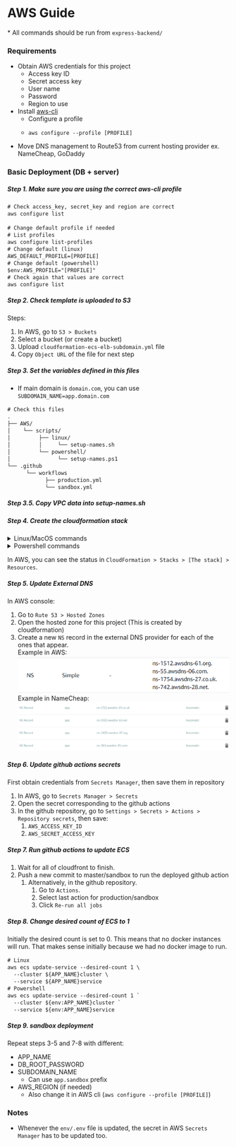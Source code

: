 # AWS Guide

&#42; All commands should be run from `express-backend/`

### Requirements
- Obtain AWS credentials for this project
  - Access key ID
  - Secret access key
  - User name
  - Password
  - Region to use
- Install [aws-cli](https://docs.aws.amazon.com/cli/latest/userguide/getting-started-install.html)
  - Configure a profile
  - ```
    aws configure --profile [PROFILE]
    ```
- Move DNS management to Route53 from current hosting provider ex. NameCheap, GoDaddy

### Basic Deployment (DB + server)

##### Step 1. Make sure you are using the correct aws-cli profile
```
# Check access_key, secret_key and region are correct
aws configure list

# Change default profile if needed
# List profiles
aws configure list-profiles
# Change default (linux)
AWS_DEFAULT_PROFILE=[PROFILE]
# Change default (powershell)
$env:AWS_PROFILE="[PROFILE]"
# Check again that values are correct
aws configure list
```

##### Step 2. Check template is uploaded to S3
Steps:
1. In AWS, go to `S3 > Buckets`
2. Select a bucket (or create a bucket)
3. Upload `cloudformation-ecs-elb-subdomain.yml` file
4. Copy `Object URL` of the file for next step

##### Step 3. Set the variables defined in this files
- If main domain is `domain.com`, you can use `SUBDOMAIN_NAME=app.domain.com`
```
# Check this files
.
├── AWS/
│    └── scripts/
│         ├── linux/
│         │     └── setup-names.sh
│         └── powershell/
│               └── setup-names.ps1
└── .github
      └── workflows
            ├── production.yml
            └── sandbox.yml
```
##### Step 3.5. Copy VPC data into setup-names.sh

##### Step 4. Create the cloudformation stack
<details>
  <summary>Linux/MacOS commands</summary>

    # This should be run on /express-backend directory
    source ./AWS/scripts/linux/setup-names.sh
    ./AWS/scripts/linux/setup.sh
</details>

<details>
  <summary>Powershell commands</summary>

    # This should be run on /express-backend directory
    .\AWS\scripts\powershell\setup-names.ps1
    .\AWS\scripts\powershell\setup.ps1 
</details>

In AWS, you can see the status in `CloudFormation > Stacks > [The stack] > Resources`.

##### Step 5. Update External DNS
In AWS console:
1. Go to `Rute 53 > Hosted Zones`
2. Open the hosted zone for this project (This is created by cloudformation)
3. Create a new `NS` record in the external DNS provider for each of the ones that appear.<br>
Example in AWS:
![NS records](assets/Route53.png)
Example in NameCheap:
![Namecheap](assets/Namecheap.png)

##### Step 6. Update github actions secrets
First obtain credentials from `Secrets Manager`, then save them in repository
1. In AWS, go to `Secrets Manager > Secrets`
2. Open the secret corresponding to the github actions
3. In the github repository, go to `Settings > Secrets > Actions > Repository secrets`, then save:
   1. `AWS_ACCESS_KEY_ID`
   2. `AWS_SECRET_ACCESS_KEY`

##### Step 7. Run github actions to update ECS
1. Wait for all of cloudfront to finish.
2. Push a new commit to master/sandbox to run the deployed github action
   1. Alternatively, in the github repository.
      1. Go to `Actions`.
      2. Select last action for production/sandbox
      3. Click `Re-run all jobs`

##### Step 8. Change desired count of ECS to 1
Initially the desired count is set to 0. This means that no docker instances will run. That makes sense initially because we had no docker image to run.

```
# Linux
aws ecs update-service --desired-count 1 \
  --cluster ${APP_NAME}cluster \
  --service ${APP_NAME}service
# Powershell
aws ecs update-service --desired-count 1 `
  --cluster ${env:APP_NAME}cluster `
  --service ${env:APP_NAME}service
```

##### Step 9. sandbox deployment
Repeat steps 3-5 and 7-8 with different:
- APP_NAME
- DB_ROOT_PASSWORD
- SUBDOMAIN_NAME
  - Can use `app.sandbox` prefix
- AWS_REGION (if needed)
  - Also change it in AWS cli (`aws configure --profile [PROFILE]`)
  
### Notes
- Whenever the `env/.env` file is updated, the secret in AWS `Secrets Manager` has to be updated too.
